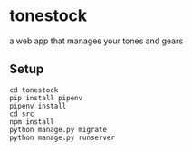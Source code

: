 # tonestock
a web app that manages your tones and gears

## Setup
```
cd tonestock
pip install pipenv
pipenv install
cd src
npm install
python manage.py migrate
python manage.py runserver
```
